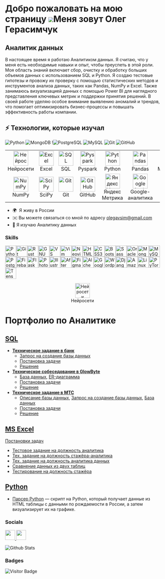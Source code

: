 Добро пожаловать на мою страницу ![](https://user-images.githubusercontent.com/18350557/176309783-0785949b-9127-417c-8b55-ab5a4333674e.gif)Меня зовут Олег Герасимчук
=======================================================================================================================================

Аналитик данных
---------------

В настоящее время я работаю Аналитиком данных. Я считаю, что у меня есть необходимые навыки и опыт, чтобы преуспеть в этой роли. Моя область знаний включает сбор, очистку и обработку больших объемов данных с использованием SQL и Python. Я создаю тестовые гипотезы и провожу их проверку с помощью статистических методов и инструментов анализа данных, таких как Pandas, NumPy и Excel. Также занимаюсь визуализацией данных с помощью Power BI  для наглядного представления ключевых метрик и поддержки принятия решений. В своей работе уделяю особое внимание выявлению аномалий и трендов, что помогает оптимизировать бизнес-процессы и повышать эффективность работы компании.

## ⚡ Технологии, которые изучал

![Python](https://img.shields.io/badge/-Python-black?style=flat-square&logo=Python)
![MongoDB](https://img.shields.io/badge/-MongoDB-black?style=flat-square&logo=mongodb)
!![PostgreSQL](https://img.shields.io/badge/-PostgreSQL-336791?style=flat-square&logo=postgresql)
![MySQL](https://img.shields.io/badge/-MySQL-black?style=flat-square&logo=mysql)
![Git](https://img.shields.io/badge/-Git-black?style=flat-square&logo=git)
![GitHub](https://img.shields.io/badge/-GitHub-181717?style=flat-square&logo=github)


<table>
  <tr>
    <td align="center" width="96">
      <img src="https://cdn.jsdelivr.net/gh/Readme-Workflows/Readme-Icons@main/icons/others/neural-network.svg" width="48" alt="Нейросети"/><br>Нейросети
    </td>
    <td align="center" width="96">
      <img src="https://cdn.jsdelivr.net/gh/Readme-Workflows/Readme-Icons@main/icons/microsoft/excel.svg" width="48" alt="Excel"/><br>Excel
    </td>
    <td align="center" width="96">
      <img src="https://cdn.jsdelivr.net/gh/Readme-Workflows/Readme-Icons@main/icons/database/sql.svg" width="48" alt="SQL"/><br>SQL
    </td>
    <td align="center" width="96">
      <img src="https://cdn.jsdelivr.net/gh/Readme-Workflows/Readme-Icons@main/icons/apache/spark.svg" width="48" alt="Pyspark"/><br>Pyspark
    </td>
    <td align="center" width="96">
      <img src="https://cdn.jsdelivr.net/gh/Readme-Workflows/Readme-Icons@main/icons/python/python.svg" width="48" alt="Python"/><br>Python
    </td>
    <td align="center" width="96">
      <img src="https://cdn.jsdelivr.net/gh/Readme-Workflows/Readme-Icons@main/icons/python/pandas.svg" width="48" alt="Pandas"/><br>Pandas
    </td>
    <td align="center" width="96">
      <img src="https://cdn.jsdelivr.net/gh/Readme-Workflows/Readme-Icons@main/icons/python/matplotlib.svg" width="48" alt="Matplotlib"/><br>Matplotlib
    </td>
    <td align="center" width="96">
      <img src="https://cdn.jsdelivr.net/gh/Readme-Workflows/Readme-Icons@main/icons/python/seaborn.svg" width="48" alt="Seaborn"/><br>Seaborn
    </td>
  </tr>
  <tr>
    <td align="center" width="96">
      <img src="https://cdn.jsdelivr.net/gh/Readme-Workflows/Readme-Icons@main/icons/python/numpy.svg" width="48" alt="NumPy"/><br>NumPy
    </td>
    <td align="center" width="96">
      <img src="https://cdn.jsdelivr.net/gh/Readme-Workflows/Readme-Icons@main/icons/python/scipy.svg" width="48" alt="SciPy"/><br>SciPy
    </td>
    <td align="center" width="96">
      <img src="https://cdn.jsdelivr.net/gh/Readme-Workflows/Readme-Icons@main/icons/git/git.svg" width="48" alt="Git"/><br>Git
    </td>
    <td align="center" width="96">
      <img src="https://cdn.jsdelivr.net/gh/Readme-Workflows/Readme-Icons@main/icons/common/github.svg" width="48" alt="GitHub"/><br>GitHub
    </td>
    <td align="center" width="96">
      <img src="https://cdn.jsdelivr.net/gh/Readme-Workflows/Readme-Icons@main/icons/analytics/yandex-metrika.svg" width="48" alt="Яндекс Метрика"/><br>Яндекс Метрика
    </td>
    <td align="center" width="96">
      <img src="https://cdn.jsdelivr.net/gh/Readme-Workflows/Readme-Icons@main/icons/analytics/google-analytics.svg" width="48" alt="Google Analytics"/><br>Google-аналитика
    </td>
    <td align="center" width="96">
      <img src="https://avatars.githubusercontent.com/u/28090004?s=200&v=4" width="48" alt="Data Lens"/><br>Data Lens
    </td>
    <td align="center" width="96">
      <!-- пустая ячейка для выравнивания -->
    </td>
  </tr>
</table>


* 🌍  Я живу в России
* ✉️ Вы можете связаться со мной по адресу [olegavsim@gmail.com](mailto:olegavsim@gmail.com)
* 🧠 Я изучаю Аналитику данных

### Skills

<p align="left">
<a href="https://www.python.org/" target="_blank" rel="noreferrer"><img src="https://raw.githubusercontent.com/danielcranney/readme-generator/main/public/icons/skills/python-colored.svg" width="36" height="36" alt="Python" /></a><a href="https://git-scm.com/" target="_blank" rel="noreferrer"><img src="https://raw.githubusercontent.com/danielcranney/readme-generator/main/public/icons/skills/git-colored.svg" width="36" height="36" alt="Git" /></a><a href="https://www.rust-lang.org/" target="_blank" rel="noreferrer"><img src="https://raw.githubusercontent.com/danielcranney/readme-generator/main/public/icons/skills/rust-colored.svg" width="36" height="36" alt="Rust" /></a><a href="https://www.gnu.org/software/bash/" target="_blank" rel="noreferrer"><img src="https://raw.githubusercontent.com/danielcranney/readme-generator/main/public/icons/skills/gnubash.svg" width="36" height="36" alt="GNU Bash" /></a><a href="https://code.visualstudio.com/" target="_blank" rel="noreferrer"><img src="https://raw.githubusercontent.com/danielcranney/readme-generator/main/public/icons/skills/visualstudiocode.svg" width="36" height="36" alt="VS Code" /></a><a href="https://www.vim.org/" target="_blank" rel="noreferrer"><img src="https://raw.githubusercontent.com/danielcranney/readme-generator/main/public/icons/skills/vim.svg" width="36" height="36" alt="Vim" /></a><a href="https://neovim.io/" target="_blank" rel="noreferrer"><img src="https://raw.githubusercontent.com/danielcranney/readme-generator/main/public/icons/skills/neovim.svg" width="36" height="36" alt="Neovim" /></a><a href="https://developer.mozilla.org/en-US/docs/Glossary/HTML5" target="_blank" rel="noreferrer"><img src="https://raw.githubusercontent.com/danielcranney/readme-generator/main/public/icons/skills/html5-colored.svg" width="36" height="36" alt="HTML5" /></a><a href="https://www.w3.org/TR/CSS/#css" target="_blank" rel="noreferrer"><img src="https://raw.githubusercontent.com/danielcranney/readme-generator/main/public/icons/skills/css3-colored.svg" width="36" height="36" alt="CSS3" /></a><a href="https://getbootstrap.com/" target="_blank" rel="noreferrer"><img src="https://raw.githubusercontent.com/danielcranney/readme-generator/main/public/icons/skills/bootstrap-colored.svg" width="36" height="36" alt="Bootstrap" /></a><a href="https://sass-lang.com/" target="_blank" rel="noreferrer"><img src="https://raw.githubusercontent.com/danielcranney/readme-generator/main/public/icons/skills/sass-colored.svg" width="36" height="36" alt="Sass" /></a><a href="https://www.oracle.com/uk/index.html" target="_blank" rel="noreferrer"><img src="https://raw.githubusercontent.com/danielcranney/readme-generator/main/public/icons/skills/oracle-colored.svg" width="36" height="36" alt="Oracle" /></a><a href="https://www.mongodb.com/" target="_blank" rel="noreferrer"><img src="https://raw.githubusercontent.com/danielcranney/readme-generator/main/public/icons/skills/mongodb-colored.svg" width="36" height="36" alt="MongoDB" /></a><a href="https://www.mysql.com/" target="_blank" rel="noreferrer"><img src="https://raw.githubusercontent.com/danielcranney/readme-generator/main/public/icons/skills/mysql-colored.svg" width="36" height="36" alt="MySQL" /></a><a href="https://www.postgresql.org/" target="_blank" rel="noreferrer"><img src="https://raw.githubusercontent.com/danielcranney/readme-generator/main/public/icons/skills/postgresql-colored.svg" width="36" height="36" alt="PostgreSQL" /></a><a href="https://firebase.google.com/" target="_blank" rel="noreferrer"><img src="https://raw.githubusercontent.com/danielcranney/readme-generator/main/public/icons/skills/firebase-colored.svg" width="36" height="36" alt="Firebase" /></a><a href="https://flask.palletsprojects.com/en/2.0.x/" target="_blank" rel="noreferrer"><img src="https://raw.githubusercontent.com/danielcranney/readme-generator/main/public/icons/skills/flask-colored.svg" width="36" height="36" alt="Flask" /></a><a href="https://www.adobe.com/uk/products/photoshop.html" target="_blank" rel="noreferrer"><img src="https://raw.githubusercontent.com/danielcranney/readme-generator/main/public/icons/skills/photoshop-colored.svg" width="36" height="36" alt="Photoshop" /></a><a href="https://www.adobe.com/uk/products/illustrator.html" target="_blank" rel="noreferrer"><img src="https://raw.githubusercontent.com/danielcranney/readme-generator/main/public/icons/skills/illustrator-colored.svg" width="36" height="36" alt="Illustrator" /></a><a href="https://www.adobe.com/uk/products/aftereffects.html" target="_blank" rel="noreferrer"><img src="https://raw.githubusercontent.com/danielcranney/readme-generator/main/public/icons/skills/aftereffects-colored.svg" width="36" height="36" alt="After Effects" /></a><a href="https://www.figma.com/" target="_blank" rel="noreferrer"><img src="https://raw.githubusercontent.com/danielcranney/readme-generator/main/public/icons/skills/figma-colored.svg" width="36" height="36" alt="Figma" /></a><a href="https://docs.alchemy.com/alchemy/documentation/alchemy-web3" target="_blank" rel="noreferrer"><img src="https://raw.githubusercontent.com/danielcranney/readme-generator/main/public/icons/skills/alchemy-colored.svg" width="36" height="36" alt="Alchemy" /></a><a href="https://cloud.google.com/" target="_blank" rel="noreferrer"><img src="https://raw.githubusercontent.com/danielcranney/readme-generator/main/public/icons/skills/googlecloud-colored.svg" width="36" height="36" alt="Google Cloud" /></a><a href="https://wordpress.com" target="_blank" rel="noreferrer"><img src="https://raw.githubusercontent.com/danielcranney/readme-generator/main/public/icons/skills/wordpress-colored.svg" width="36" height="36" alt="Wordpress" /></a><a href="https://www.djangoproject.com/" target="_blank" rel="noreferrer"><img src="https://raw.githubusercontent.com/danielcranney/readme-generator/main/public/icons/skills/django-colored.svg" width="36" height="36" alt="Django" /></a><a href="https://aws.amazon.com" target="_blank" rel="noreferrer"><img src="https://raw.githubusercontent.com/danielcranney/readme-generator/main/public/icons/skills/aws-colored.svg" width="36" height="36" alt="Amazon Web Services" /></a><a href="https://www.linux.org" target="_blank" rel="noreferrer"><img src="https://raw.githubusercontent.com/danielcranney/readme-generator/main/public/icons/skills/linux-colored.svg" width="36" height="36" alt="Linux" /></a><a href="https://pytorch.org/" target="_blank" rel="noreferrer"><img src="https://raw.githubusercontent.com/danielcranney/readme-generator/main/public/icons/skills/pytorch-colored.svg" width="36" height="36" alt="PyTorch" /></a><a href="https://www.tensorflow.org/" target="_blank" rel="noreferrer"><img src="https://raw.githubusercontent.com/danielcranney/readme-generator/main/public/icons/skills/tensorflow-colored.svg" width="36" height="36" alt="TensorFlow" /></a>
</p>
<p align="center">
  <img src="https://cdn.jsdelivr.net/gh/Readme-Workflows/Readme-Icons@main/icons/others/neural-network.svg" width="48" alt="Нейросети"/>
  <br>Нейросети
</p>

# Портфолио по Аналитике

## [SQL](https://github.com/lprosh/junior-analyst-portfolio/tree/main/sql)
- [**Техническое задание в банк**](https://github.com/lprosh/junior-analyst-portfolio/tree/main/sql/bank)
  - [Запрос на создание базы данных](https://github.com/lprosh/junior-analyst-portfolio/blob/main/sql/bank/make_database.sql)
  - [Постановка задачи](https://github.com/lprosh/junior-analyst-portfolio/blob/main/sql/bank/description.md)
  - [Решение](https://github.com/lprosh/junior-analyst-portfolio/blob/main/sql/bank/queries.sql)
- [**Техническое собеседование в GlowByte**](https://github.com/lprosh/junior-analyst-portfolio/tree/main/sql/glowbyte)
  - [База данных](https://github.com/lprosh/junior-analyst-portfolio/blob/main/sql/glowbyte/medicines.db), 
[ER-диаграмма](https://github.com/lprosh/junior-analyst-portfolio/blob/main/sql/glowbyte/medicines_erd.png)
  - [Постановка задачи](https://github.com/lprosh/junior-analyst-portfolio/blob/main/sql/glowbyte/tasks.md)
  - [Решение](https://github.com/lprosh/junior-analyst-portfolio/blob/main/sql/glowbyte/queries.sql)
- [**Техническое задание в МТС**](https://github.com/lprosh/junior-analyst-portfolio/tree/main/sql/mts)
  - [Описание базы данных](https://github.com/lprosh/junior-analyst-portfolio/blob/main/sql/mts/description_db.md),
[Запрос на создание базы данных](https://github.com/lprosh/junior-analyst-portfolio/blob/main/sql/mts/prd_sbx_general.sql),
[База данных](https://github.com/lprosh/junior-analyst-portfolio/blob/main/sql/mts/prd_sbx_general.db)
  - [Постановка задачи](https://github.com/lprosh/junior-analyst-portfolio/blob/main/sql/mts/task_description.md)
  - [Решение](https://github.com/lprosh/junior-analyst-portfolio/blob/main/sql/mts/queries.sql)



## [MS Excel](https://github.com/lprosh/junior-analyst-portfolio/tree/main/excel)
[Постановки задач](https://github.com/lprosh/junior-analyst-portfolio/blob/main/excel/excel_notes.md)
- [Тестовое задание на должность аналитика](https://github.com/lprosh/junior-analyst-portfolio/blob/main/excel/test_excel.xlsx)
- [Тех. задание на должность стажёра-аналитика](https://github.com/lprosh/junior-analyst-portfolio/blob/main/excel/intern_analyst_tt.xlsx)
- [Тех. задание на должность аналитика данных](https://github.com/lprosh/junior-analyst-portfolio/blob/main/excel/da_analyst_tt.xlsm)
- [Сравнение данных из двух таблиц](https://github.com/lprosh/junior-analyst-portfolio/blob/main/excel/compare_tables.xlsx)
- [Тестирование на должность стажёра](https://github.com/lprosh/junior-analyst-portfolio/blob/main/excel/testing.xls)


## [Python](https://github.com/lprosh/junior-analyst-portfolio/tree/main/python)
- [Парсер Python](https://github.com/lprosh/junior-analyst-portfolio/tree/main/python/parser_python) —
скрипт на Python, который получает данные из HTML таблицы с данными по рождаемости в России,
а затем визуализирует их на графике.



### Socials

<p align="left"> <a href="https://www.github.com/Oleg-GRSH" target="_blank" rel="noreferrer"> <picture> <source media="(prefers-color-scheme: dark)" srcset="https://raw.githubusercontent.com/danielcranney/readme-generator/main/public/icons/socials/github-dark.svg" /> <source media="(prefers-color-scheme: light)" srcset="https://raw.githubusercontent.com/danielcranney/readme-generator/main/public/icons/socials/github.svg" /> <img src="https://raw.githubusercontent.com/danielcranney/readme-generator/main/public/icons/socials/github.svg" width="32" height="32" /> </picture> </a> <a href="http://www.instagram.com/gerasimchukoleg2/" target="_blank" rel="noreferrer"> <picture> <source media="(prefers-color-scheme: dark)" srcset="https://raw.githubusercontent.com/danielcranney/readme-generator/main/public/icons/socials/instagram-dark.svg" /> <source media="(prefers-color-scheme: light)" srcset="https://raw.githubusercontent.com/danielcranney/readme-generator/main/public/icons/socials/instagram.svg" /> <img src="https://raw.githubusercontent.com/danielcranney/readme-generator/main/public/icons/socials/instagram.svg" width="32" height="32" /> </picture> </a></p>

![Github Stats](https://github-readme-stats.vercel.app/api?username=aemmadi&count_private=true&show_icons=true&include_all_commits=true)

### Badges


![Visitor Badge](https://visitor-badge.laobi.icu/badge?page_id=aemmadi.aemmadi)

